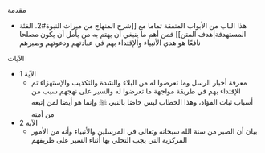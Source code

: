 مقدمة
- هذا الباب من الأبواب المتفقة تماما مع [[شرح المنهاج من ميراث النبوة#2. الفئة المستهدفة|هدف المتن]] فمن أهم ما ينبغي أن يهتم به من يأمل أن يكون مصلحا نافعًا هو هدي الأنبياء والإقتداء بهم في عبادتهم ودعوتهم وصبرهم

الآيات
- الآية 1
	-  معرفة أخبار الرسل وما تعرضوا له من البلاء والشدة والتكذيب والإستهزاء ثم الإقتداء بهم في طريقة مواجهة ما تعرضوا له والسير على نهجهم سبب من أسباب ثبات الفؤاد، وهذا الخطاب ليس خاصًا بالنبي ﷺ وإنما هو أيضا لمن إتبعه من أمته
- الآية 2
	- بيان أن الصبر من سنة الله سبحانه وتعالى في المرسلين والأنبياء وأنه من الأمور المركزية التي يجب التحلي بها أثناء السير على طريقهم